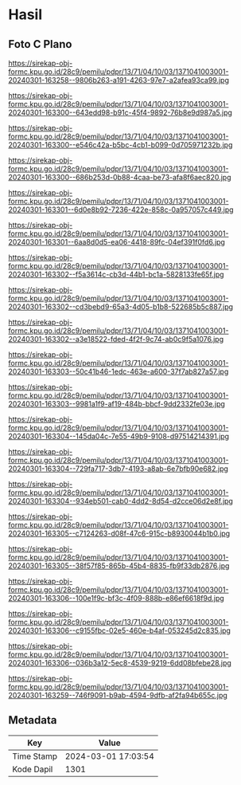 # Hasil

## Foto C Plano

https://sirekap-obj-formc.kpu.go.id/28c9/pemilu/pdpr/13/71/04/10/03/1371041003001-20240301-163258--9806b263-a191-4263-97e7-a2afea93ca99.jpg

https://sirekap-obj-formc.kpu.go.id/28c9/pemilu/pdpr/13/71/04/10/03/1371041003001-20240301-163300--643edd98-b91c-45f4-9892-76b8e9d987a5.jpg

https://sirekap-obj-formc.kpu.go.id/28c9/pemilu/pdpr/13/71/04/10/03/1371041003001-20240301-163300--e546c42a-b5bc-4cb1-b099-0d705971232b.jpg

https://sirekap-obj-formc.kpu.go.id/28c9/pemilu/pdpr/13/71/04/10/03/1371041003001-20240301-163300--686b253d-0b88-4caa-be73-afa8f6aec820.jpg

https://sirekap-obj-formc.kpu.go.id/28c9/pemilu/pdpr/13/71/04/10/03/1371041003001-20240301-163301--6d0e8b92-7236-422e-858c-0a957057c449.jpg

https://sirekap-obj-formc.kpu.go.id/28c9/pemilu/pdpr/13/71/04/10/03/1371041003001-20240301-163301--6aa8d0d5-ea06-4418-89fc-04ef391f0fd6.jpg

https://sirekap-obj-formc.kpu.go.id/28c9/pemilu/pdpr/13/71/04/10/03/1371041003001-20240301-163302--f5a3614c-cb3d-44b1-bc1a-5828133fe65f.jpg

https://sirekap-obj-formc.kpu.go.id/28c9/pemilu/pdpr/13/71/04/10/03/1371041003001-20240301-163302--cd3bebd9-65a3-4d05-b1b8-522685b5c887.jpg

https://sirekap-obj-formc.kpu.go.id/28c9/pemilu/pdpr/13/71/04/10/03/1371041003001-20240301-163302--a3e18522-fded-4f2f-9c74-ab0c9f5a1076.jpg

https://sirekap-obj-formc.kpu.go.id/28c9/pemilu/pdpr/13/71/04/10/03/1371041003001-20240301-163303--50c41b46-1edc-463e-a600-37f7ab827a57.jpg

https://sirekap-obj-formc.kpu.go.id/28c9/pemilu/pdpr/13/71/04/10/03/1371041003001-20240301-163303--9981a1f9-af19-484b-bbcf-9dd2332fe03e.jpg

https://sirekap-obj-formc.kpu.go.id/28c9/pemilu/pdpr/13/71/04/10/03/1371041003001-20240301-163304--145da04c-7e55-49b9-9108-d97514214391.jpg

https://sirekap-obj-formc.kpu.go.id/28c9/pemilu/pdpr/13/71/04/10/03/1371041003001-20240301-163304--729fa717-3db7-4193-a8ab-6e7bfb90e682.jpg

https://sirekap-obj-formc.kpu.go.id/28c9/pemilu/pdpr/13/71/04/10/03/1371041003001-20240301-163304--934eb501-cab0-4dd2-8d54-d2cce06d2e8f.jpg

https://sirekap-obj-formc.kpu.go.id/28c9/pemilu/pdpr/13/71/04/10/03/1371041003001-20240301-163305--c7124263-d08f-47c6-915c-b8930044b1b0.jpg

https://sirekap-obj-formc.kpu.go.id/28c9/pemilu/pdpr/13/71/04/10/03/1371041003001-20240301-163305--38f57f85-865b-45b4-8835-fb9f33db2876.jpg

https://sirekap-obj-formc.kpu.go.id/28c9/pemilu/pdpr/13/71/04/10/03/1371041003001-20240301-163306--100e1f9c-bf3c-4f09-888b-e86ef6618f9d.jpg

https://sirekap-obj-formc.kpu.go.id/28c9/pemilu/pdpr/13/71/04/10/03/1371041003001-20240301-163306--c9155fbc-02e5-460e-b4af-053245d2c835.jpg

https://sirekap-obj-formc.kpu.go.id/28c9/pemilu/pdpr/13/71/04/10/03/1371041003001-20240301-163306--036b3a12-5ec8-4539-9219-6dd08bfebe28.jpg

https://sirekap-obj-formc.kpu.go.id/28c9/pemilu/pdpr/13/71/04/10/03/1371041003001-20240301-163259--746f9091-b9ab-4594-9dfb-af2fa94b655c.jpg


## Metadata

| Key        | Value               |
| ---------- | ------------------- |
| Time Stamp | 2024-03-01 17:03:54 |
| Kode Dapil | 1301                |




